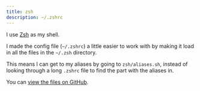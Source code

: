```yaml
---
title: zsh
description: ~/.zshrc
---
```


I use [Zsh](https://www.zsh.org/) as my shell.

I made the config file (`~/.zshrc`) a little easier to work with by making it load in all the files in the `~/.zsh` directory.

This means I can get to my aliases by going to `zsh/aliases.sh`, instead of looking through a long `.zshrc` file to find the part with the aliases in.

You can [view the files on GitHub](https://github.com/paultibbetts/dev/tree/main/zsh).
